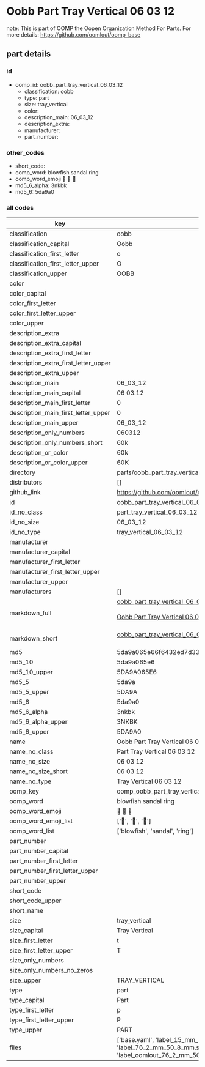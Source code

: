 # Oobb Part Tray Vertical 06 03 12  

note: This is part of OOMP the Oopen Organization Method For Parts. For more details: https://github.com/oomlout/oomp_base

##  part details





### id
* oomp_id: oobb_part_tray_vertical_06_03_12
  * classification: oobb
  * type: part
  * size: tray_vertical
  * color: 
  * description_main: 06_03_12
  * description_extra: 
  * manufacturer: 
  * part_number: 

### other_codes
* short_code: 
* oomp_word: blowfish sandal ring
* oomp_word_emoji :blowfish: :sandal: :ring:
* md5_6_alpha: 3nkbk
* md5_6: 5da9a0

### all codes 
| key | value |  
| --- | --- |  
| classification | oobb |  
| classification_capital | Oobb |  
| classification_first_letter | o |  
| classification_first_letter_upper | O |  
| classification_upper | OOBB |  
| color |  |  
| color_capital |  |  
| color_first_letter |  |  
| color_first_letter_upper |  |  
| color_upper |  |  
| description_extra |  |  
| description_extra_capital |  |  
| description_extra_first_letter |  |  
| description_extra_first_letter_upper |  |  
| description_extra_upper |  |  
| description_main | 06_03_12 |  
| description_main_capital | 06 03.12 |  
| description_main_first_letter | 0 |  
| description_main_first_letter_upper | 0 |  
| description_main_upper | 06_03_12 |  
| description_only_numbers | 060312 |  
| description_only_numbers_short | 60k |  
| description_or_color | 60k |  
| description_or_color_upper | 60K |  
| directory | parts/oobb_part_tray_vertical_06_03_12 |  
| distributors | [] |  
| github_link | https://github.com/oomlout/oomlout_oomp_part_src/tree/main/parts/oobb_part_tray_vertical_06_03_12/working |  
| id | oobb_part_tray_vertical_06_03_12 |  
| id_no_class | part_tray_vertical_06_03_12 |  
| id_no_size | 06_03_12 |  
| id_no_type | tray_vertical_06_03_12 |  
| manufacturer |  |  
| manufacturer_capital |  |  
| manufacturer_first_letter |  |  
| manufacturer_first_letter_upper |  |  
| manufacturer_upper |  |  
| manufacturers | [] |  
| markdown_full | [oobb_part_tray_vertical_06_03_12](https://github.com/oomlout/oomlout_oomp_part_src/tree/main/parts/oobb_part_tray_vertical_06_03_12/working)<br>[](https://github.com/oomlout/oomlout_oomp_part_src/tree/main/parts/oobb_part_tray_vertical_06_03_12/working)<br>[Oobb Part Tray Vertical 06 03 12](https://github.com/oomlout/oomlout_oomp_part_src/tree/main/parts/oobb_part_tray_vertical_06_03_12/working)<br><br> |  
| markdown_short | [oobb_part_tray_vertical_06_03_12](https://github.com/oomlout/oomlout_oomp_part_src/tree/main/parts/oobb_part_tray_vertical_06_03_12/working)<br><br> |  
| md5 | 5da9a065e66f6432ed7d3391ff900f05 |  
| md5_10 | 5da9a065e6 |  
| md5_10_upper | 5DA9A065E6 |  
| md5_5 | 5da9a |  
| md5_5_upper | 5DA9A |  
| md5_6 | 5da9a0 |  
| md5_6_alpha | 3nkbk |  
| md5_6_alpha_upper | 3NKBK |  
| md5_6_upper | 5DA9A0 |  
| name | Oobb Part Tray Vertical 06 03 12 |  
| name_no_class | Part Tray Vertical 06 03 12 |  
| name_no_size | 06 03 12 |  
| name_no_size_short | 06 03 12 |  
| name_no_type | Tray Vertical 06 03 12 |  
| oomp_key | oomp_oobb_part_tray_vertical_06_03_12 |  
| oomp_word | blowfish sandal ring |  
| oomp_word_emoji | :blowfish: :sandal: :ring: |  
| oomp_word_emoji_list | [':blowfish:', ':sandal:', ':ring:'] |  
| oomp_word_list | ['blowfish', 'sandal', 'ring'] |  
| part_number |  |  
| part_number_capital |  |  
| part_number_first_letter |  |  
| part_number_first_letter_upper |  |  
| part_number_upper |  |  
| short_code |  |  
| short_code_upper |  |  
| short_name |  |  
| size | tray_vertical |  
| size_capital | Tray Vertical |  
| size_first_letter | t |  
| size_first_letter_upper | T |  
| size_only_numbers |  |  
| size_only_numbers_no_zeros |  |  
| size_upper | TRAY_VERTICAL |  
| type | part |  
| type_capital | Part |  
| type_first_letter | p |  
| type_first_letter_upper | P |  
| type_upper | PART |  
| files | ['base.yaml', 'label_15_mm_30_mm.pdf', 'label_15_mm_30_mm.svg', 'label_76_2_mm_50_8_mm.pdf', 'label_76_2_mm_50_8_mm.svg', 'label_oomlout_76_2_mm_50_8_mm.pdf', 'label_oomlout_76_2_mm_50_8_mm.svg', 'readme.md', 'working.json', 'working.yaml'] |  
